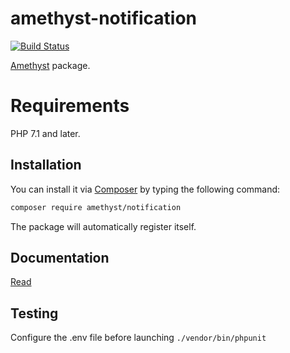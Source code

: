 # amethyst-notification

[![Build Status](https://travis-ci.org/amethyst-php/notification.svg?branch=master)](https://travis-ci.org/amethyst-php/notification)

[Amethyst](https://github.com/amethyst-php/amethyst) package.

# Requirements

PHP 7.1 and later.

## Installation

You can install it via [Composer](https://getcomposer.org/) by typing the following command:

```bash
composer require amethyst/notification
```

The package will automatically register itself.

## Documentation

[Read](docs/index.md)

## Testing

Configure the .env file before launching `./vendor/bin/phpunit`
